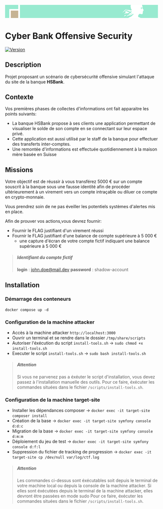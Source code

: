 ![separe](https://github.com/studoo-app/.github/blob/main/profile/studoo-banner-logo.png)
# Cyber Bank Offensive Security
[![Version](https://img.shields.io/badge/Version-1.0.0-blue)]()

## Description
Projet proposant un scénario de cybersécurité offensive simulant l'attaque du site de la banque **HSBank**.

## Contexte
Vos premières phases de collectes d'informations ont fait apparaitre les points suivants:

 - La banque HSBank propose à ses clients une application permettant de visualiser
    le solde de son compte en se connectant sur leur espace privé.
 - Cette application est aussi utilisé par le staff de la banque pour effectuer des transferts inter-comptes.
 - Une remontée d'informations est effectuée quotidiennement à la maison mère basée en Suisse

## Missions
Votre objectif est de réussir à vous transférez 5000 € sur un compte souscrit à la banque sous une fausse identité
afin de procéder ultérieurement à un virement vers un compte intraçable ou diluer ce compte en crypto-monnaie.

Vous prendrez soin de ne pas éveiller les potentiels systèmes d'alertes mis en place.

Afin de prouver vos actions,vous devrez fournir:
- Fournir le FLAG justifiant d'un virement réussi
- Fournir le FLAG justifiant d'une balance de compte supérieure à 5 000 €
  - une capture d'écran de votre compte fictif indiquant une balance supérieure à 5 000 €

> ##### Identifiant du compte fictif
> **login** : john.doe@mail.dev
> **password** : shadow-account

## Installation
### Démarrage des conteneurs
`docker compose up -d`
### Configuration de la machine attacker
- Accès à la machine attacker `http://localhost:3000`
- Ouvrir un terminal et se rendre dans le dossier `/tmp/share/scripts`
- Autoriser l'éxécution du script `install-tools.sh` -> `sudo chmod +x install-tools.sh`
- Executer le script `install-tools.sh` -> `sudo bash install-tools.sh`

> ##### Attention
> Si vous ne parvenez pas a éxéuter le script d'installation, vous devez passez à l'installation manuelle des outils.
> Pour ce faire, éxécuter les commandes situées dans le fichier `/scripts/install-tools.sh`.

### Configuration de la machine target-site
- Installer les dépendances composer -> `docker exec -it target-site composer install`
- Création de la base -> `docker exec -it target-site symfony console d:d:c`
- Migration de la base -> `docker exec -it target-site symfony console d:m:m`
- Déploiement du jeu de test -> `docker exec -it target-site symfony console d:f:l`
- Suppression du fichier de tracking de progression -> `docker exec -it target-site cp /dev/null var/log/ctf.log`

> ##### Attention
> Les commandes ci-dessus sont éxécutables soit depuis le terminal de votre machine local ou depuis la console de la machine attacker.
> Si elles sont éxécutées depuis le terminal de la machine attacker, elles devront être passées en mode sudo
> Pour ce faire, éxécuter les commandes situées dans le fichier `/scripts/install-tools.sh`.